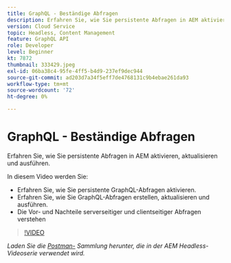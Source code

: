```yaml
---
title: GraphQL - Beständige Abfragen
description: Erfahren Sie, wie Sie persistente Abfragen in AEM aktivieren, aktualisieren und ausführen.
version: Cloud Service
topic: Headless, Content Management
feature: GraphQL API
role: Developer
level: Beginner
kt: 7872
thumbnail: 333429.jpeg
exl-id: 06ba38c4-95fe-4ff5-b4d9-237ef9dec944
source-git-commit: ad203d7a34f5eff7de4768131c9b4ebae261da93
workflow-type: tm+mt
source-wordcount: '72'
ht-degree: 0%

---
```


# GraphQL - Beständige Abfragen

Erfahren Sie, wie Sie persistente Abfragen in AEM aktivieren, aktualisieren und ausführen.

In diesem Video werden Sie:

+ Erfahren Sie, wie Sie persistente GraphQL-Abfragen aktivieren.
+ Erfahren Sie, wie Sie GraphQL-Abfragen erstellen, aktualisieren und ausführen.
+ Die Vor- und Nachteile serverseitiger und clientseitiger Abfragen verstehen

>[!VIDEO](https://video.tv.adobe.com/v/333429/?quality=12&learn=on)

_Laden Sie die  [Postman-](./assets/aem-headless-video-series.postman_collection.json) Sammlung herunter, die in der AEM Headless-Videoserie verwendet wird._
